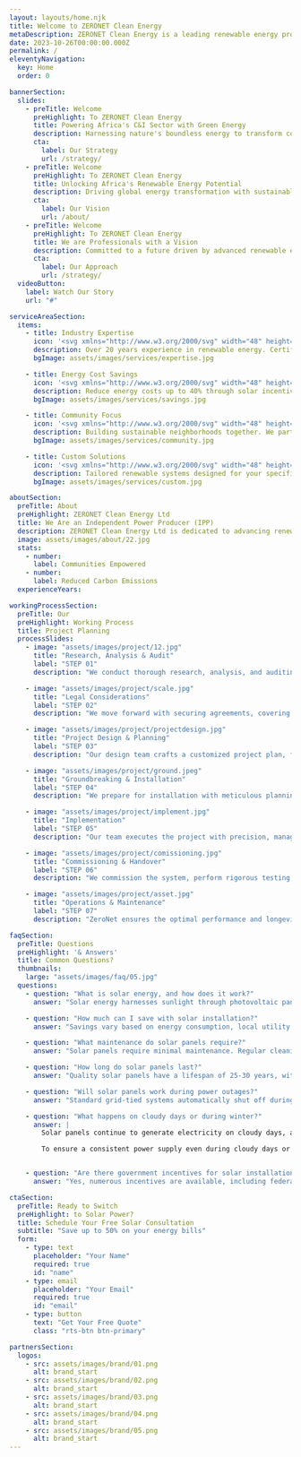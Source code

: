 ```yaml
---
layout: layouts/home.njk
title: Welcome to ZERONET Clean Energy
metaDescription: ZERONET Clean Energy is a leading renewable energy provider in Sub-Saharan Africa, offering cost-effective solar and wind energy solutions to power sustainable growth.
date: 2023-10-26T00:00:00.000Z
permalink: /
eleventyNavigation:
  key: Home
  order: 0

bannerSection:
  slides:
    - preTitle: Welcome
      preHighlight: To ZERONET Clean Energy
      title: Powering Africa's C&I Sector with Green Energy
      description: Harnessing nature's boundless energy to transform commercial and industrial sectors sustainably.
      cta:
        label: Our Strategy
        url: /strategy/
    - preTitle: Welcome
      preHighlight: To ZERONET Clean Energy
      title: Unlocking Africa's Renewable Energy Potential
      description: Driving global energy transformation with sustainable and innovative renewable solutions.
      cta:
        label: Our Vision
        url: /about/
    - preTitle: Welcome
      preHighlight: To ZERONET Clean Energy
      title: We are Professionals with a Vision
      description: Committed to a future driven by advanced renewable energy technologies and impactful solutions.
      cta:
        label: Our Approach
        url: /strategy/
  videoButton:
    label: Watch Our Story
    url: "#"

serviceAreaSection:
  items:
    - title: Industry Expertise
      icon: '<svg xmlns="http://www.w3.org/2000/svg" width="48" height="48" viewBox="0 0 24 24" fill="none" stroke="#4AAB3D" stroke-width="2" stroke-linecap="round" stroke-linejoin="round" class="lucide lucide-badge-check"><path d="M3.85 8.62a4 4 0 0 1 4.78-4.77 4 4 0 0 1 6.74 0 4 4 0 0 1 4.78 4.78 4 4 0 0 1 0 6.74 4 4 0 0 1-4.77 4.78 4 4 0 0 1-6.75 0 4 4 0 0 1-4.78-4.77 4 4 0 0 1 0-6.76Z"/><path d="m9 12 2 2 4-4"/></svg>'
      description: Over 20 years experience in renewable energy. Certified professionals delivering quality installations and service.
      bgImage: assets/images/services/expertise.jpg

    - title: Energy Cost Savings
      icon: '<svg xmlns="http://www.w3.org/2000/svg" width="48" height="48" viewBox="0 0 24 24" fill="none" stroke="#4AAB3D" stroke-width="2" stroke-linecap="round" stroke-linejoin="round" class="lucide lucide-hand-coins"><path d="M11 15h2a2 2 0 1 0 0-4h-3c-.6 0-1.1.2-1.4.6L3 17"/><path d="m7 21 1.6-1.4c.3-.4.8-.6 1.4-.6h4c1.1 0 2.1-.4 2.8-1.2l4.6-4.4a2 2 0 0 0-2.75-2.91l-4.2 3.9"/><path d="m2 16 6 6"/><circle cx="16" cy="9" r="2.9"/><circle cx="6" cy="5" r="3"/></svg>'
      description: Reduce energy costs up to 40% through solar incentives and credits. See returns within 5-7 years.
      bgImage: assets/images/services/savings.jpg

    - title: Community Focus
      icon: '<svg xmlns="http://www.w3.org/2000/svg" width="48" height="48" viewBox="0 0 24 24" fill="none" stroke="#4AAB3D" stroke-width="2" stroke-linecap="round" stroke-linejoin="round" class="lucide lucide-users"><path d="M16 21v-2a4 4 0 0 0-4-4H6a4 4 0 0 0-4 4v2"/><circle cx="9" cy="7" r="4"/><path d="M22 21v-2a4 4 0 0 0-3-3.87"/><path d="M16 3.13a4 4 0 0 1 0 7.75"/></svg>'
      description: Building sustainable neighborhoods together. We partner with communities to create energy solutions that reflect local values.
      bgImage: assets/images/services/community.jpg

    - title: Custom Solutions
      icon: '<svg xmlns="http://www.w3.org/2000/svg" width="48" height="48" viewBox="0 0 24 24" fill="none" stroke="#4AAB3D" stroke-width="2" stroke-linecap="round" stroke-linejoin="round" class="lucide lucide-settings"><path d="M12.22 2h-.44a2 2 0 0 0-2 2v.18a2 2 0 0 1-1 1.73l-.43.25a2 2 0 0 1-2 0l-.15-.08a2 2 0 0 0-2.73.73l-.22.38a2 2 0 0 0 .73 2.73l.15.1a2 2 0 0 1 1 1.72v.51a2 2 0 0 1-1 1.74l-.15.09a2 2 0 0 0-.73 2.73l.22.38a2 2 0 0 0 2.73.73l.15-.08a2 2 0 0 1 2 0l.43.25a2 2 0 0 1 1 1.73V20a2 2 0 0 0 2 2h.44a2 2 0 0 0 2-2v-.18a2 2 0 0 1 1-1.73l.43-.25a2 2 0 0 1 2 0l.15.08a2 2 0 0 0 2.73-.73l.22-.39a2 2 0 0 0-.73-2.73l-.15-.08a2 2 0 0 1-1-1.74v-.5a2 2 0 0 1 1-1.74l.15-.09a2 2 0 0 0 .73-2.73l-.22-.38a2 2 0 0 0-2.73-.73l-.15.08a2 2 0 0 1-2 0l-.43-.25a2 2 0 0 1-1-1.73V4a2 2 0 0 0-2-2z"/><circle cx="12" cy="12" r="3"/></svg>'
      description: Tailored renewable systems designed for your specific needs, usage patterns, and property characteristics.
      bgImage: assets/images/services/custom.jpg

aboutSection:
  preTitle: About
  preHighlight: ZERONET Clean Energy Ltd
  title: We Are an Independent Power Producer (IPP)
  description: ZERONET Clean Energy Ltd is dedicated to advancing renewable energy across Sub-Saharan Africa. We specialize in providing cost-effective, reliable, and environmentally positive energy solutions, helping businesses thrive while promoting a sustainable future.
  image: assets/images/about/22.jpg
  stats:
    - number:
      label: Communities Empowered
    - number:
      label: Reduced Carbon Emissions
  experienceYears:

workingProcessSection:
  preTitle: Our
  preHighlight: Working Process
  title: Project Planning
  processSlides:
    - image: "assets/images/project/12.jpg"
      title: "Research, Analysis & Audit"
      label: "STEP 01"
      description: "We conduct thorough research, analysis, and auditing to understand your energy needs and site-specific conditions. This foundational step ensures a data-driven approach to project planning."

    - image: "assets/images/project/scale.jpg"
      title: "Legal Considerations"
      label: "STEP 02"
      description: "We move forward with securing agreements, covering legal aspects, permits, and ensuring compliance with regulatory requirements, setting the stage for a successful project."

    - image: "assets/images/project/projectdesign.jpg"
      title: "Project Design & Planning"
      label: "STEP 03"
      description: "Our design team crafts a customized project plan, focusing on maximizing efficiency and sustainability, with detailed layouts and system configurations tailored to your site."

    - image: "assets/images/project/ground.jpeg"
      title: "Groundbreaking & Installation"
      label: "STEP 04"
      description: "We prepare for installation with meticulous planning and groundbreaking activities, ensuring a smooth transition into the implementation phase."

    - image: "assets/images/project/implement.jpg"
      title: "Implementation"
      label: "STEP 05"
      description: "Our team executes the project with precision, managing the installation process and ensuring the highest standards of quality and safety."

    - image: "assets/images/project/comissioning.jpg"
      title: "Commissioning & Handover"
      label: "STEP 06"
      description: "We commission the system, perform rigorous testing, and hand over a fully operational project, ready to deliver clean energy."

    - image: "assets/images/project/asset.jpg"
      title: "Operations & Maintenance"
      label: "STEP 07"
      description: "ZeroNet ensures the optimal performance and longevity of your investment with proactive operations, maintenance, and asset management services. Our team provides preventive care, performance monitoring, and rapid response to maximize efficiency."

faqSection:
  preTitle: Questions
  preHighlight: '& Answers'
  title: Common Questions?
  thumbnails:
    large: "assets/images/faq/05.jpg"
  questions:
    - question: "What is solar energy, and how does it work?"
      answer: "Solar energy harnesses sunlight through photovoltaic panels that convert light into electricity. These panels contain semiconductors that create an electric current when exposed to sunlight, providing clean, renewable power for homes and businesses."

    - question: "How much can I save with solar installation?"
      answer: "Savings vary based on energy consumption, local utility rates, and system size. Most homeowners save 20-30% on their electricity bills, with the system typically paying for itself within 5-7 years through reduced energy costs and government incentives."

    - question: "What maintenance do solar panels require?"
      answer: "Solar panels require minimal maintenance. Regular cleaning to remove dust and debris, annual professional inspections, and occasional monitoring of system performance are typically sufficient to maintain optimal operation."

    - question: "How long do solar panels last?"
      answer: "Quality solar panels have a lifespan of 25-30 years, with manufacturers typically providing 25-year performance warranties. While efficiency may slightly decrease over time, panels continue producing significant power well beyond their warranty period."

    - question: "Will solar panels work during power outages?"
      answer: "Standard grid-tied systems automatically shut off during power outages for safety reasons. However, systems with battery backup can continue providing power during outages, ensuring continuous electricity supply to your home."

    - question: "What happens on cloudy days or during winter?"
      answer: |
        Solar panels continue to generate electricity on cloudy days, although at a reduced efficiency (typically 20-30% of normal output). Modern solar panels are designed to function effectively in all seasons, including winter, although their energy production may be lower due to factors like reduced sunlight hours and weather conditions.

        To ensure a consistent power supply even during cloudy days or winter months when solar generation may be limited, a Battery Energy Storage System (BESS) can be used to store excess energy generated on sunnier days. This stored energy can then be used when solar output is low, ensuring that your home or business has a reliable and stable power source year-round, regardless of weather conditions.


    - question: "Are there government incentives for solar installation?"
      answer: "Yes, numerous incentives are available, including federal tax credits, state rebates, and local utility programs. These can significantly reduce the initial installation costs, sometimes by up to 50% or more."

ctaSection:
  preTitle: Ready to Switch
  preHighlight: to Solar Power?
  title: Schedule Your Free Solar Consultation
  subtitle: "Save up to 50% on your energy bills"
  form:
    - type: text
      placeholder: "Your Name"
      required: true
      id: "name"
    - type: email
      placeholder: "Your Email"
      required: true
      id: "email"
    - type: button
      text: "Get Your Free Quote"
      class: "rts-btn btn-primary"

partnersSection:
  logos:
    - src: assets/images/brand/01.png
      alt: brand_start
    - src: assets/images/brand/02.png
      alt: brand_start
    - src: assets/images/brand/03.png
      alt: brand_start
    - src: assets/images/brand/04.png
      alt: brand_start
    - src: assets/images/brand/05.png
      alt: brand_start
---
```

